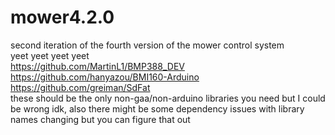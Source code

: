 # mower4.2.0
second iteration of the fourth version of the mower control system <br>
yeet yeet yeet yeet<br>
https://github.com/MartinL1/BMP388_DEV <br>
https://github.com/hanyazou/BMI160-Arduino <br>
https://github.com/greiman/SdFat <br>
these should be the only non-gaa/non-arduino libraries you need but I could be wrong idk, also there might be some dependency issues with library names changing but you can figure that out
